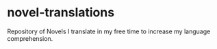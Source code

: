 # novel-translations
Repository of Novels I translate in my free time to increase my language comprehension.
